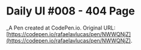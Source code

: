 # Daily UI #008 - 404 Page
 _A Pen created at CodePen.io. Original URL: [https://codepen.io/rafaelavlucas/pen/NWWQNjZ](https://codepen.io/rafaelavlucas/pen/NWWQNjZ).

 